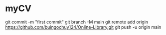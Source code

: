 # myCV

git commit -m "first commit"
git branch -M main
git remote add origin https://github.com/buingochuy124/Online-Library.git
git push -u origin main
